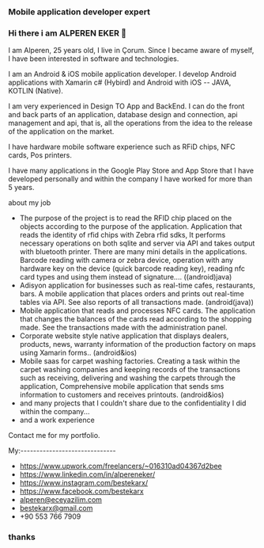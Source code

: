 
### Mobile application developer expert
### Hi there i am ALPEREN EKER 👋
I am Alperen, 25 years old, I live in Çorum. Since I became aware of myself, I have been interested in software and technologies.

I am an Android & iOS mobile application developer. I develop Android applications with Xamarin c# (Hybird) and Android with iOS -- JAVA, KOTLIN (Native).

I am very experienced in Design TO App and BackEnd. I can do the front and back parts of an application, database design and connection, api management and api, that is, all the operations from the idea to the release of the application on the market.

I have hardware mobile software experience such as RFiD chips, NFC cards, Pos printers.

I have many applications in the Google Play Store and App Store that I have developed personally and within the company I have worked for more than 5 years.


about my job
- The purpose of the project is to read the RFID chip placed on the objects according to the purpose of the application.
Application that reads the identity of rfid chips with Zebra rfid sdks,
It performs necessary operations on both sqlite and server via API and takes output with bluetooth printer.
There are many mini details in the applications.
Barcode reading with camera or zebra device,
operation with any hardware key on the device (quick barcode reading key), reading nfc card types and using them instead of signature.... ((android)java)
- Adisyon application for businesses such as real-time cafes, restaurants, bars.
A mobile application that places orders and prints out real-time tables via API. See also reports of all transactions made. (android(java))
- Mobile application that reads and processes NFC cards.
The application that changes the balances of the cards read according to the shopping made. See the transactions made with the administration panel.
- Corporate website style native application that displays dealers, products, news, warranty information of the production factory on maps using Xamarin forms.. (android&ios)
- Mobile saas for carpet washing factories.
Creating a task within the carpet washing companies and keeping records of the transactions such as receiving, delivering and washing the carpets through the application,
Comprehensive mobile application that sends sms information to customers and receives printouts. (android&ios)
- and many projects that I couldn't share due to the confidentiality I did within the company...
- and a work experience

Contact me for my portfolio.


My:------------------------------
- https://www.upwork.com/freelancers/~016310ad04367d2bee
- https://www.linkedin.com/in/alpereneker/
- https://www.instagram.com/bestekarx/
- https://www.facebook.com/bestekarx
- alperen@eceyazilim.com
- bestekarx@gmail.com
- +90 553 766 7909
### thanks

